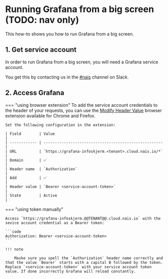 # Running Grafana from a big screen (TODO: nav only)

This how-to shows you how to run Grafana from a big screen.

## 1. Get service account

In order to run Grafana from a big screen, you will need a Grafana service account.

You get this by contacting us in the [#nais](https://nav-it.slack.com/archives/C5KUST8N6) channel on Slack.

## 2. Access Grafana

=== "using browser extension"
    To add the service account credentials to the header of your requests, you can use the [Modify Header Value](https://mybrowseraddon.com/modify-header-value.html) browser extension available for Chrome and Firefox.

    Set the following configuration in the extension:

    | Field        | Value                                                 |
    | ------------ | ----------------------------------------------------- |
    | URL          | `https://grafana-infoskjerm.<tenant>.cloud.nais.io/*` |
    | Domain       | ✅                                                    |
    | Header name  | `Authorization`                                       |
    | Add          | ✅                                                    |
    | Header value | `Bearer <service-account-token>`                      |
    | State        | Active                                                |

=== "using token manually"

    Access `https://grafana-infoskjerm.@@TENANT@@.cloud.nais.io` with the sevice account credential as a Bearer token:

    ```code
    Authorization: Bearer <service-account-token>
    ```

    !!! note

        Maske sure you spell the `Authorization` header name correctly and that the value `Bearer` starts with a capital B followed by the token. Replace `<service-account-token>` with your service account token value. If done incorrectly Grafana will reload constantly.

